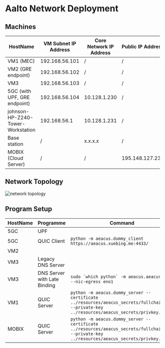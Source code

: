 # Aalto Network Deployment

## Machines

| HostName                          | VM Subnet IP Address | Core Network IP Address | Public IP Address |          
|-----------------------------------|----------------------|-------------------------|-------------------|
| VM1 (MEC)                         | 192.168.56.101       | /                       | /                 |          
| VM2 (GRE endpoint)                | 192.168.56.102       | /                       | /                 |          
| VM3                               | 192.168.56.103       | /                       | /                 |          
| 5GC (with UPF, GRE endpoint)      | 192.168.56.104       | 10.128.1.230            | /                 |          
| johnson-HP-Z240-Tower-Workstation | 192.168.56.1         | 10.128.1.231            | /                 |          
| Base station                      | /                    | x.x.x.x                 | /                 |          
| MOBIX (Cloud Server)              | /                    | /                       | 195.148.127.230   |          

## Network Topology

![network topology](https://docs.google.com/drawings/d/e/2PACX-1vTWLVZ1dwrgSdYGV5aKRaoNY28UuppP4N001VHPC3jiPQ3-emHzBzjnaZiuEEQawyVKwRYRM7Erle8j/pub?w=1769&h=709)

## Program Setup

| HostName | Programme                    | Command                                                                                                                                         |
|----------|------------------------------|-------------------------------------------------------------------------------------------------------------------------------------------------|
| 5GC      | UPF                          |                                                                                                                                                 |
| 5GC      | QUIC Client                  | ``python -m aeacus.dummy_client https://aeacus.xuebing.me:4433/``                                                                               |
| VM2      |                              |                                                                                                                                                 |
| VM3      | Legacy DNS Server            |                                                                                                                                                 |
| VM3      | DNS Server with Late Binding | ``sudo `which python` -m aeacus.aeacus_dns --nic-egress eno1``                                                                                  |
| VM1      | QUIC Server                  | ``python -m aeacus.dummy_server --certificate ../resources/aeacus_secrets/fullchain.pem --private-key ../resources/aeacus_secrets/privkey.pem`` |
| MOBIX    | QUIC Server                  | ``python -m aeacus.dummy_server --certificate ../resources/aeacus_secrets/fullchain.pem --private-key ../resources/aeacus_secrets/privkey.pem`` |
